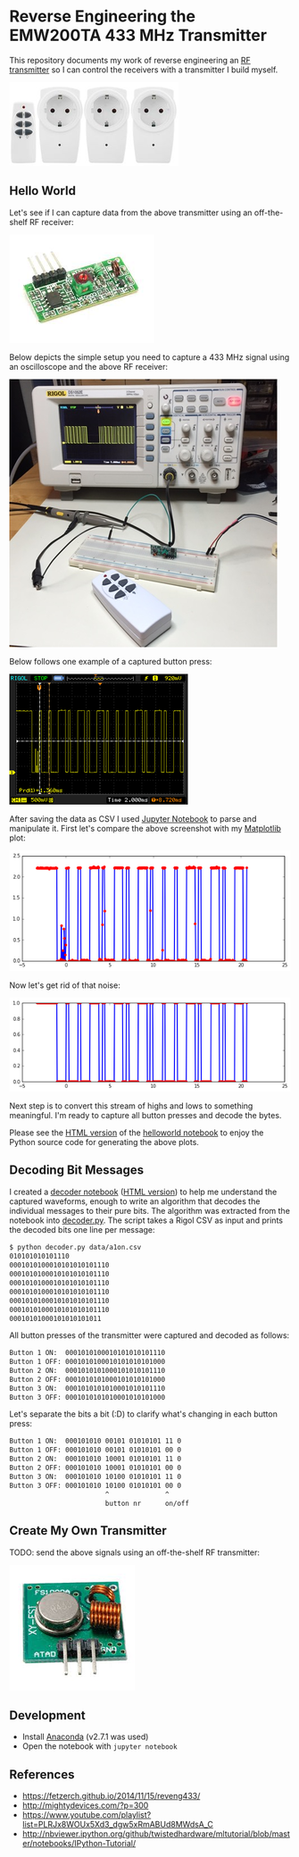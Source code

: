 Reverse Engineering the EMW200TA 433 MHz Transmitter
====================================================

This repository documents my work of reverse engineering an [RF transmitter](http://www.clasohlson.com/se/Fjärrströmbrytare-3-pack/Pr363570000) so I can control the receivers with a transmitter I build myself.

![Transmitters and receivers](img/transmitter_and_receivers.jpg)


Hello World
-----------

Let's see if I can capture data from the above transmitter using an off-the-shelf RF receiver:

![RF Receiver](img/off-the-shelf_receiver.jpg)

Below depicts the simple setup you need to capture a 433 MHz signal using an oscilloscope and the above RF receiver:

![Oscilloscope setup](img/oscilloscope_capture.jpg)

Below follows one example of a captured button press:

![Oscilloscope screenshot](img/helloworld.png)

After saving the data as CSV I used [Jupyter Notebook](http://jupyter.readthedocs.org) to parse and manipulate it. First let's compare the above screenshot with my [Matplotlib](http://matplotlib.org) plot:

![Plotted CSV data](img/helloworld_plot.png)

Now let's get rid of that noise:

![Clean plot](img/helloworld_clean_plot.png)

Next step is to convert this stream of highs and lows to something meaningful. I'm ready to capture all button presses and decode the bytes.

Please see the [HTML version](https://cdn.rawgit.com/simlun/reverse-engineering-emw200ta-433mhz-transmitter/master/helloworld.html) of the [helloworld notebook](helloworld.ipynb) to enjoy the Python source code for generating the above plots.


Decoding Bit Messages
---------------------

I created a [decoder notebook](decoder.ipynb) ([HTML version](https://cdn.rawgit.com/simlun/reverse-engineering-emw200ta-433mhz-transmitter/master/decoder.html)) to help me understand the captured waveforms, enough to write an algorithm that decodes the individual messages to their pure bits. The algorithm was extracted from the notebook into [decoder.py](decoder.py). The script takes a Rigol CSV as input and prints the decoded bits one line per message:

```
$ python decoder.py data/a1on.csv
010101010101110
0001010100010101010101110
0001010100010101010101110
0001010100010101010101110
0001010100010101010101110
0001010100010101010101110
0001010100010101010101110
00010101000101010101011
```

All button presses of the transmitter were captured and decoded as follows:

```
Button 1 ON:  0001010100010101010101110
Button 1 OFF: 0001010100010101010101000
Button 2 ON:  0001010101000101010101110
Button 2 OFF: 0001010101000101010101000
Button 3 ON:  0001010101010001010101110
Button 3 OFF: 0001010101010001010101000
```

Let's separate the bits a bit (:D) to clarify what's changing in each button press:

```
Button 1 ON:  000101010 00101 01010101 11 0
Button 1 OFF: 000101010 00101 01010101 00 0
Button 2 ON:  000101010 10001 01010101 11 0
Button 2 OFF: 000101010 10001 01010101 00 0
Button 3 ON:  000101010 10100 01010101 11 0
Button 3 OFF: 000101010 10100 01010101 00 0
                        ^              ^
                        button nr      on/off
```


Create My Own Transmitter
-------------------------

TODO: send the above signals using an off-the-shelf RF transmitter:

![RF Transmitter](img/off-the-shelf_transmitter.jpg)


Development
-----------

* Install [Anaconda](https://www.continuum.io/downloads) (v2.7.1 was used)
* Open the notebook with `jupyter notebook`


References
----------

* https://fetzerch.github.io/2014/11/15/reveng433/
* http://mightydevices.com/?p=300
* https://www.youtube.com/playlist?list=PLRJx8WOUx5Xd3_dgw5xRmABUd8MWdsA_C
* http://nbviewer.ipython.org/github/twistedhardware/mltutorial/blob/master/notebooks/IPython-Tutorial/

